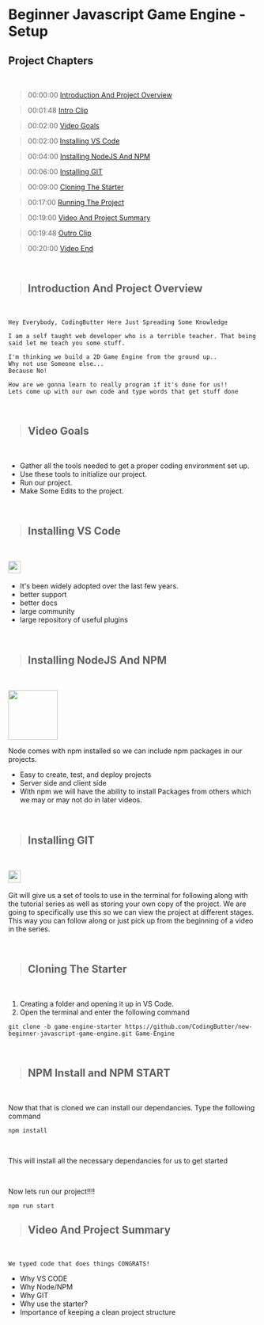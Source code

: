 # Beginner Javascript Game Engine - Setup

## Project Chapters

<br/>

> 00:00:00 [Introduction And Project Overview](#introduction-and-project-overview)

> 00:01:48 [Intro Clip]()

> 00:02:00 [Video Goals](#video-goals)

> 00:02:00 [Installing VS Code](#installing-vs-code)

> 00:04:00 [Installing NodeJS And NPM](#installing-nodejs-and-npm)

> 00:06:00 [Installing GIT](#installing-git)

> 00:09:00 [Cloning The Starter](#initializing-our-project)

> 00:17:00 [Running The Project](#running-the-project)

> 00:19:00 [Video And Project Summary](#video-and-project-summary)

> 00:19:48 [Outro Clip]()

> 00:20:00 [Video End]()

</br>

> ## Introduction And Project Overview

</br>

    Hey Everybody, CodingButter Here Just Spreading Some Knowledge

    I am a self taught web developer who is a terrible teacher. That being said let me teach you some stuff.

    I'm thinking we build a 2D Game Engine from the ground up..
    Why not use Someone else...
    Because No!

    How are we gonna learn to really program if it's done for us!!
    Lets come up with our own code and type words that get stuff done

</br>

> ## Video Goals

</br>

- Gather all the tools needed to get a proper coding environment set up.
- Use these tools to initialize our project.
- Run our project.
- Make Some Edits to the project.

</br>

> ## Installing VS Code

</br>

<a style="color:white" href="https://code.visualstudio.com/download"><img src="https://upload.wikimedia.org/wikipedia/commons/9/9a/Visual_Studio_Code_1.35_icon.svg" alt="VS-Code-Download" width="25"> Visual Studio Code</a>

- It's been widely adopted over the last few years.
- better support
- better docs
- large community
- large repository of useful plugins

</br>

> ## Installing NodeJS And NPM

</br>

<a style="color:white" href="https://nodejs.org/en/download/"><img src="https://nodejs.org/static/images/logo.svg" alt="VS-Code-Download" width="100"></a>

Node comes with npm installed so we can include npm packages in our projects.

- Easy to create, test, and deploy projects
- Server side and client side
- With npm we will have the ability to install Packages from others which we may or may not do in later videos.

</br>

> ## Installing GIT

</br>

<a style="color:white" href="https://www.npmjs.com/package/http-server"><img src="https://git-scm.com/images/logos/downloads/Git-Icon-1788C.png" alt="Git" width="25"> GIT</a>

Git will give us a set of tools to use in the terminal for following along with the tutorial series as well as storing your own copy of the project. We are going to specifically use this so we can view the project at different stages. This way you can follow along or just pick up from the beginning of a video in the series.

</br>

> ## Cloning The Starter

</br>

1. Creating a folder and opening it up in VS Code.
2. Open the terminal and enter the following command

```
git clone -b game-engine-starter https://github.com/CodingButter/new-beginner-javascript-game-engine.git Game-Engine
```

</br>

> ## NPM Install and NPM START

</br>

Now that that is cloned we can install our dependancies. Type the following command

```
npm install
```

</br>

This will install all the necessary dependancies for us to get started

</br>

Now lets run our project!!!!

```
npm run start
```

> ## Video And Project Summary

</br>

    We typed code that does things CONGRATS!

- Why VS CODE
- Why Node/NPM
- Why GIT
- Why use the starter?
- Importance of keeping a clean project structure

